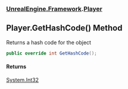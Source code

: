 ### [UnrealEngine.Framework](./UnrealEngine-Framework.md 'UnrealEngine.Framework').[Player](./UnrealEngine-Framework-Player.md 'UnrealEngine.Framework.Player')
## Player.GetHashCode() Method
Returns a hash code for the object  
```csharp
public override int GetHashCode();
```
#### Returns
[System.Int32](https://docs.microsoft.com/en-us/dotnet/api/System.Int32 'System.Int32')  
